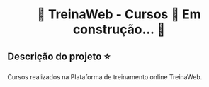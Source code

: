 <h1 align="center"> 
🚧  TreinaWeb - Cursos 🚀 Em construção...  🚧

## Descrição do projeto :star:

<p align="justify">
Cursos realizados na Plataforma de treinamento online TreinaWeb.
</p>

